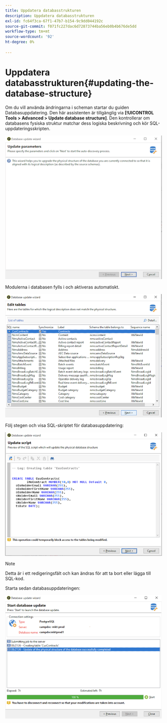 ```yaml
---
title: Uppdatera databasstrukturen
description: Uppdatera databasstrukturen
exl-id: fc64f3ca-67f1-47b7-b154-9c9dd044192c
source-git-commit: f071fc227dac6d72873744ba56eb0b4b676de5dd
workflow-type: tm+mt
source-wordcount: '92'
ht-degree: 0%

---
```


# Uppdatera databasstrukturen{#updating-the-database-structure}

Om du vill använda ändringarna i scheman startar du guiden Databasuppdatering. Den här assistenten är tillgänglig via **[!UICONTROL Tools > Advanced > Update database structure]**. Den kontrollerar om databasens fysiska struktur matchar dess logiska beskrivning och kör SQL-uppdateringsskripten.

![](assets/schema_update.png)

Modulerna i databasen fylls i och aktiveras automatiskt.

![](assets/schema_update_select2.png)

Följ stegen och visa SQL-skriptet för databasuppdatering:

![](assets/schema_update2.png)

>[!NOTE]
>
>Detta är i ett redigeringsfält och kan ändras för att ta bort eller lägga till SQL-kod.

Starta sedan databasuppdateringen:

![](assets/schema_update3.png)
